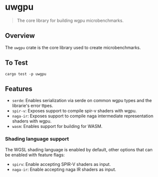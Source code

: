 # uwgpu

> The core library for building wgpu microbenchmarks.

## Overview

The `uwgpu` crate is the core library used to create microbenchmarks.

## To Test

```not_rust
cargo test -p uwgpu
```

## Features

- `serde`: Enables serialization via serde on common wgpu types and the librarie's error ttpes.
- `spir-v`: Exposes support to compile spir-v shaders with wgpu.
- `naga-ir`: Exposes support to compile naga intermediate representation shaders with wgpu.
- `wasm`: Enables support for building for WASM.

### Shading language support

The WGSL shading language is enabled by default, other options that can be enabled with feature flags:

- `spirv`: Enable accepting SPIR-V shaders as input.
- `naga-ir`: Enable accepting naga IR shaders as input.
